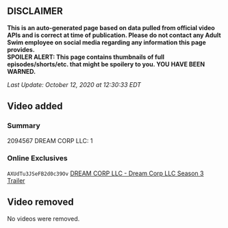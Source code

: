 ## DISCLAIMER
**This is an auto-generated page based on data pulled from official video APIs and is correct at time of publication. Please do not contact any Adult Swim employee on social media regarding any information this page provides.**  
**SPOILER ALERT: This page contains thumbnails of full episodes/shorts/etc. that might be spoilery to you. YOU HAVE BEEN WARNED.**  

_Last Update: October 12, 2020 at 12:30:33 EDT_
## Video added
### Summary
2094567 DREAM CORP LLC: 1  
### Online Exclusives
`AXUdTu3JSeFB2d0c39Ov` [DREAM CORP LLC - Dream Corp LLC Season 3 Trailer](https://www.adultswim.com/videos/dream-corp-llc/dream-corp-llc-season-3-trailer)  
## Video removed
No videos were removed.  
